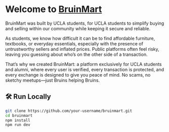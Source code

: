 # Welcome to [BruinMart](https://bruinmart.vercel.app)

BruinMart was built by UCLA students, for UCLA students to simplify buying and selling within our community while keeping it secure and reliable.

As students, we know how difficult it can be to find affordable furniture, textbooks, or everyday essentials, especially with the presence of untrustworthy sellers and inflated prices. Public platforms often feel risky, leaving you guessing about who’s on the other side of a transaction.

That’s why we created BruinMart: a platform exclusively for UCLA students and alumni, where every user is verified, every transaction is protected, and every exchange is designed to give you peace of mind. No scams, no sketchy meetups—just Bruins helping Bruins.

## 🛠️ Run Locally

```bash
git clone https://github.com/your-username/bruinmart.git
cd bruinmart
npm install
npm run dev
